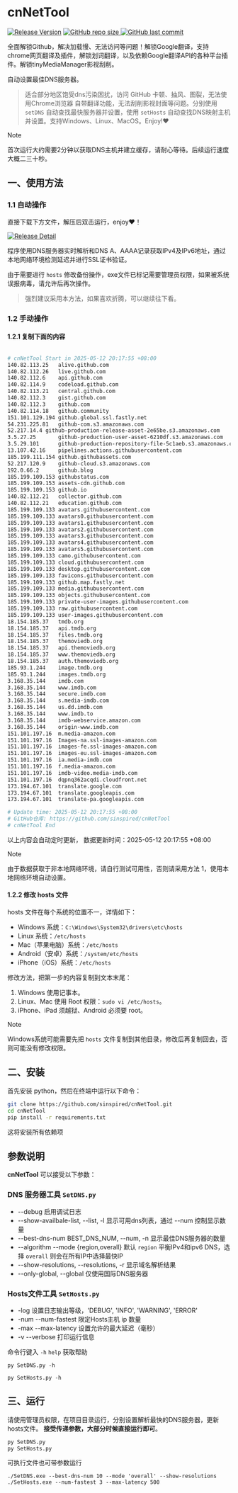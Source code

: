 # cnNetTool

[![Release Version](https://img.shields.io/github/v/release/sinspired/cnNetTool?display_name=tag&logo=github&label=Release)](https://github.com/sinspired/cnNetTool/releases/latest)
[![GitHub repo size](https://img.shields.io/github/repo-size/sinspired/cnNetTool?logo=github)
](https://github.com/sinspired/cnNetTool)
[![GitHub last commit](https://img.shields.io/github/last-commit/sinspired/cnNetTool?logo=github&label=最后提交：)](ttps://github.com/sinspired/cnNetTool)

全面解锁Github，解决加载慢、无法访问等问题！解锁Google翻译，支持chrome网页翻译及插件，解锁划词翻译，以及依赖Google翻译API的各种平台插件。解锁tinyMediaManager影视刮削。

自动设置最佳DNS服务器。

> 适合部分地区饱受dns污染困扰，访问 GitHub 卡顿、抽风、图裂，无法使用Chrome浏览器 自带翻译功能，无法刮削影视封面等问题。分别使用 `setDNS` 自动查找最快服务器并设置，使用 `setHosts` 自动查找DNS映射主机并设置。支持Windows、Linux、MacOS。Enjoy!❤

> [!NOTE]
> 首次运行大约需要2分钟以获取DNS主机并建立缓存，请耐心等待。后续运行速度大概二三十秒。

## 一、使用方法

### 1.1 自动操作

直接下载下方文件，解压后双击运行，enjoy❤！

[![Release Detail](https://img.shields.io/github/v/release/sinspired/cnNetTool?sort=date&display_name=release&logo=github&label=Release)](https://github.com/sinspired/cnNetTool/releases/latest)

程序使用DNS服务器实时解析和DNS A、AAAA记录获取IPv4及IPv6地址，通过本地网络环境检测延迟并进行SSL证书验证。

由于需要进行 `hosts` 修改备份操作，exe文件已标记需要管理员权限，如果被系统误报病毒，请允许后再次操作。

> 强烈建议采用本方法，如果喜欢折腾，可以继续往下看。

### 1.2 手动操作

#### 1.2.1 复制下面的内容

```bash

# cnNetTool Start in 2025-05-12 20:17:55 +08:00
140.82.113.25	alive.github.com
140.82.112.26	live.github.com
140.82.112.6	api.github.com
140.82.114.9	codeload.github.com
140.82.113.21	central.github.com
140.82.112.3	gist.github.com
140.82.112.3	github.com
140.82.114.18	github.community
151.101.129.194	github.global.ssl.fastly.net
54.231.225.81	github-com.s3.amazonaws.com
52.217.14.4	github-production-release-asset-2e65be.s3.amazonaws.com
3.5.27.25		github-production-user-asset-6210df.s3.amazonaws.com
3.5.29.101		github-production-repository-file-5c1aeb.s3.amazonaws.com
13.107.42.16	pipelines.actions.githubusercontent.com
185.199.111.154	github.githubassets.com
52.217.120.9	github-cloud.s3.amazonaws.com
192.0.66.2		github.blog
185.199.109.153	githubstatus.com
185.199.109.153	assets-cdn.github.com
185.199.109.153	github.io
140.82.112.21	collector.github.com
140.82.112.21	education.github.com
185.199.109.133	avatars.githubusercontent.com
185.199.109.133	avatars0.githubusercontent.com
185.199.109.133	avatars1.githubusercontent.com
185.199.109.133	avatars2.githubusercontent.com
185.199.109.133	avatars3.githubusercontent.com
185.199.109.133	avatars4.githubusercontent.com
185.199.109.133	avatars5.githubusercontent.com
185.199.109.133	camo.githubusercontent.com
185.199.109.133	cloud.githubusercontent.com
185.199.109.133	desktop.githubusercontent.com
185.199.109.133	favicons.githubusercontent.com
185.199.109.133	github.map.fastly.net
185.199.109.133	media.githubusercontent.com
185.199.109.133	objects.githubusercontent.com
185.199.109.133	private-user-images.githubusercontent.com
185.199.109.133	raw.githubusercontent.com
185.199.109.133	user-images.githubusercontent.com
18.154.185.37	tmdb.org
18.154.185.37	api.tmdb.org
18.154.185.37	files.tmdb.org
18.154.185.37	themoviedb.org
18.154.185.37	api.themoviedb.org
18.154.185.37	www.themoviedb.org
18.154.185.37	auth.themoviedb.org
185.93.1.244	image.tmdb.org
185.93.1.244	images.tmdb.org
3.168.35.144	imdb.com
3.168.35.144	www.imdb.com
3.168.35.144	secure.imdb.com
3.168.35.144	s.media-imdb.com
3.168.35.144	us.dd.imdb.com
3.168.35.144	www.imdb.to
3.168.35.144	imdb-webservice.amazon.com
3.168.35.144	origin-www.imdb.com
151.101.197.16	m.media-amazon.com
151.101.197.16	Images-na.ssl-images-amazon.com
151.101.197.16	images-fe.ssl-images-amazon.com
151.101.197.16	images-eu.ssl-images-amazon.com
151.101.197.16	ia.media-imdb.com
151.101.197.16	f.media-amazon.com
151.101.197.16	imdb-video.media-imdb.com
151.101.197.16	dqpnq362acqdi.cloudfront.net
173.194.67.101	translate.google.com
173.194.67.101	translate.googleapis.com
173.194.67.101	translate-pa.googleapis.com

# Update time: 2025-05-12 20:17:55 +08:00
# GitHub仓库: https://github.com/sinspired/cnNetTool
# cnNetTool End

```

以上内容会自动定时更新， 数据更新时间：2025-05-12 20:17:55 +08:00

> [!NOTE]
> 由于数据获取于非本地网络环境，请自行测试可用性，否则请采用方法 1，使用本地网络环境自动设置。

#### 1.2.2 修改 hosts 文件

hosts 文件在每个系统的位置不一，详情如下：
- Windows 系统：`C:\Windows\System32\drivers\etc\hosts`
- Linux 系统：`/etc/hosts`
- Mac（苹果电脑）系统：`/etc/hosts`
- Android（安卓）系统：`/system/etc/hosts`
- iPhone（iOS）系统：`/etc/hosts`

修改方法，把第一步的内容复制到文本末尾：

1. Windows 使用记事本。
2. Linux、Mac 使用 Root 权限：`sudo vi /etc/hosts`。
3. iPhone、iPad 须越狱、Android 必须要 root。

> [!NOTE]
> Windows系统可能需要先把 `hosts` 文件复制到其他目录，修改后再复制回去，否则可能没有修改权限。

## 二、安装

首先安装 python，然后在终端中运行以下命令：

```bash
git clone https://github.com/sinspired/cnNetTool.git
cd cnNetTool
pip install -r requirements.txt
```
这将安装所有依赖项

## 参数说明

**cnNetTool** 可以接受以下参数：

### DNS 服务器工具 `SetDNS.py`

* --debug 启用调试日志
* --show-availbale-list, --list, -l 显示可用dns列表，通过 --num 控制显示数量
* --best-dns-num BEST_DNS_NUM, --num, -n 显示最佳DNS服务器的数量
* --algorithm --mode {region,overall} 默认 `region` 平衡IPv4和ipv6 DNS，选择 `overall` 则会在所有IP中选择最快IP
* --show-resolutions, --resolutions, -r 显示域名解析结果
* --only-global, --global 仅使用国际DNS服务器

### Hosts文件工具 `SetHosts.py`

* -log 设置日志输出等级，'DEBUG', 'INFO', 'WARNING', 'ERROR'
* -num --num-fastest 限定Hosts主机 ip 数量
* -max --max-latency 设置允许的最大延迟（毫秒）
* -v --verbose 打印运行信息

命令行键入 `-h` `help` 获取帮助

`py SetDNS.py -h`

`py SetHosts.py -h`

## 三、运行

请使用管理员权限，在项目目录运行，分别设置解析最快的DNS服务器，更新hosts文件。 **接受传递参数，大部分时候直接运行即可**。

```bash
py SetDNS.py 
py SetHosts.py
```
可执行文件也可带参数运行
```pwsh
./SetDNS.exe --best-dns-num 10 --mode 'overall' --show-resolutions
./SetHosts.exe --num-fastest 3 --max-latency 500 
```

